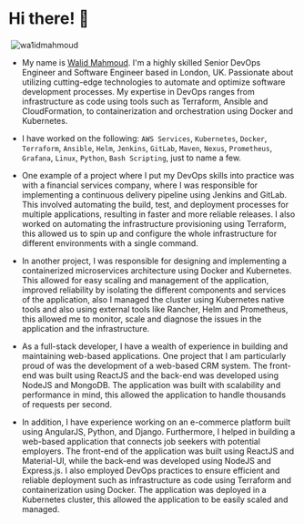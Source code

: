 # Hi there! 👋

<p>&nbsp;<img align="center" src="https://github-readme-stats.vercel.app/api?username=wa1idmahmoud&show_icons=true&locale=en" alt="wa1idmahmoud" /></p>

- My name is  [Walid Mahmoud](https://www.linkedin.com/in/walidmahmoud1/). I'm a highly skilled Senior DevOps Engineer and Software Engineer based in London, UK. Passionate about utilizing cutting-edge technologies to automate and optimize software development processes. My expertise in DevOps ranges from infrastructure as code using tools such as Terraform, Ansible and CloudFormation, to containerization and orchestration using Docker and Kubernetes.

- I have worked on the following: `AWS Services`, `Kubernetes`, `Docker`, `Terraform`, `Ansible`, `Helm`, `Jenkins`, `GitLab`, `Maven`, `Nexus`, `Prometheus`, `Grafana`, `Linux`, `Python`, `Bash Scripting`, just to name a few.

- One example of a project where I put my DevOps skills into practice was with a financial services company, where I was responsible for implementing a continuous delivery pipeline using Jenkins and GitLab. This involved automating the build, test, and deployment processes for multiple applications, resulting in faster and more reliable releases. I also worked on automating the infrastructure provisioning using Terraform, this allowed us to spin up and configure the whole infrastructure for different environments with a single command.

- In another project, I was responsible for designing and implementing a containerized microservices architecture using Docker and Kubernetes. This allowed for easy scaling and management of the application, improved reliability by isolating the different components and services of the application, also I managed the cluster using Kubernetes native tools and also using external tools like Rancher, Helm and Prometheus, this allowed me to monitor, scale and diagnose the issues in the application and the infrastructure.

- As a full-stack developer, I have a wealth of experience in building and maintaining web-based applications. One project that I am particularly proud of was the development of a web-based CRM system. The front-end was built using ReactJS and the back-end was developed using NodeJS and MongoDB. The application was built with scalability and performance in mind, this allowed the application to handle thousands of requests per second.

- In addition, I have experience working on an e-commerce platform built using AngularJS, Python, and Django. Furthermore, I helped in building a web-based application that connects job seekers with potential employers. The front-end of the application was built using ReactJS and Material-UI, while the back-end was developed using NodeJS and Express.js. I also employed DevOps practices to ensure efficient and reliable deployment such as infrastructure as code using Terraform and containerization using Docker. The application was deployed in a Kubernetes cluster, this allowed the application to be easily scaled and managed.
